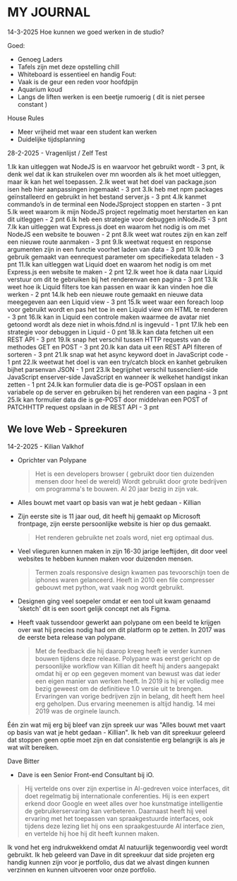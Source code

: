 # MY JOURNAL

14-3-2025
Hoe kunnen we goed werken in de studio?

Goed:
- Genoeg Laders
- Tafels zijn met deze opstelling chill
- Whiteboard is essentieel en handig
Fout:
- Vaak is de geur een reden voor hoofdpijn
- Aquarium koud 
- Langs de liften werken is een beetje rumoerig ( dit is niet persee constant )

House Rules
* Meer vrijheid met waar een student kan werken
* Duidelijke tijdsplanning

28-2-2025 - Vragenlijst / Zelf Test

1.Ik kan uitleggen wat NodeJS is en waarvoor het gebruikt wordt
    - 3 pnt, ik denk wel dat ik kan struikelen over mn woorden als ik het moet uitleggen, maar ik kan het wel toepassen.
2.Ik weet wat het doel van package.json isen heb hier aanpassingen ingemaakt
    - 3 pnt
3.Ik heb met npm packages geïnstalleerd en gebruikt in het bestand server.js
    - 3 pnt
4.Ik kanmet commando’s in de terminal een NodeJSproject stoppen en starten
    - 3 pnt
5.Ik weet waarom ik mijn NodeJS project regelmatig moet herstarten en kan dit uitleggen
    - 2 pnt
6.Ik heb een strategie voor debuggen inNodeJS
    - 3 pnt
7.Ik kan uitleggen wat Express.js doet en waarom het nodig is om met NodeJS een website te bouwen
    - 2 pnt
8.Ik weet wat routes zijn en kan zelf een nieuwe route aanmaken
    - 3 pnt
9.Ik weetwat request en response argumenten zijn in een functie voorhet laden van data
    - 3 pnt
10.Ik heb gebruik gemaakt van eenrequest parameter om specifiekedata teladen
    - 3 pnt
11.Ik kan uitleggen wat Liquid doet en waarom het nodig is om met Express.js een website te maken
    - 2 pnt
12.Ik weet hoe ik data naar Liquid verstuur om dit te gebruiken bij het renderenvan een pagina
    - 3 pnt
13.Ik weet hoe ik Liquid filters toe kan passen en waar ik kan vinden hoe die werken
    - 2 pnt
14.Ik heb een nieuwe route gemaakt en nieuwe data meegegeven aan een Liquid view
    - 3 pnt
15.Ik weet waar een foreach loop voor gebruikt wordt en pas het toe in een Liquid view om HTML te renderen
    - 3 pnt
16.Ik kan in Liquid een controle maken waarmee de avatar niet getoond wordt als deze niet in whois.fdnd.nl is ingevuld
    - 1 pnt
17.Ik heb een strategie voor debuggen in Liquid
    - 0 pnt
18.Ik kan data fetchen uit een REST API
    - 3 pnt
19.Ik snap het verschil tussen HTTP requests van de methodes GET en POST
    - 3 pnt
20.Ik kan data uit een REST API filteren of sorteren
    - 3 pnt
21.Ik snap wat het async keyword doet in JavaScript code
    - 1 pnt
22.Ik weetwat het doel is van een try/catch block en kanhet gebruiken bijhet parsenvan JSON
    - 1 pnt
23.Ik begrijphet verschil tussenclient-side JavaScript enserver-side JavaScript en wanneer ik welkehet handigst inkan zetten
    - 1 pnt
24.Ik kan formulier data die is ge-POST opslaan in een variabele op de server en gebruiken bij het renderen van een pagina
    - 3 pnt
25.Ik kan formulier data die is ge-POST door middelvan een POST of PATCHHTTP request opslaan in de REST API
    - 3 pnt

## We love Web - Spreekuren

14-2-2025 - Kilian Valkhof

- Oprichter van Polypane
    > Het is een developers browser ( gebruikt door tien duizenden mensen door heel de wereld)
    > Wordt gebruikt door grote bedrijven om programma's te bouwen.
    > Al 20 jaar bezig in zijn vak.

- Alles bouwt met vaart op basis van wat je hebt gedaan - Killian

- Zijn eerste site is 11 jaar oud, dit heeft hij gemaakt op Microsoft frontpage, zijn eerste persoonlijke website is hier op dus gemaakt.
    > Het renderen gebruikte net zoals word, niet erg optimaal dus.
    
- Veel vlieguren kunnen maken in zijn 16-30 jarige leeftijden, dit door veel websites te hebben kunnen maken voor duizenden mensen.
    > Termen zoals responsive design kwamen pas tevoorschijn toen de iphones waren gelanceerd.
    > Heeft in 2010 een file compresser gebouwt met python, wat vaak nog wordt gebruikt.

- Designen ging veel soepeler omdat er een tool uit kwam genaamd 'sketch' dit is een soort gelijk concept net als Figma.

- Heeft vaak tussendoor gewerkt aan polypane om een beeld te krijgen over wat hij precies nodig had om dit platform op te zetten. In 2017 was de eerste beta release van polypane.
    > Met de feedback die hij daarop kreeg heeft ie verder kunnen bouwen tijdens deze release.
    > Polypane was eerst gericht op de persoonlijke workflow van Killian dit heeft hij anders aangepakt omdat hij er op een gegeven moment van bewust was dat ieder een eigen manier van werken heeft.
    > In 2019 is hij er volledig mee bezig geweest om de definitieve 1.0 versie uit te brengen. 
    > Ervaringen van vorige bedrijven zijn in belang, dit heeft hem heel erg geholpen. Dus ervaring meenemen is altijd handig.
    > 14 mei 2019 was de orginele launch.
    
Één zin wat mij erg bij bleef van zijn spreek uur was "Alles bouwt met vaart op basis van wat je hebt gedaan - Killian". Ik heb van dit spreekuur geleerd dat stoppen geen optie moet zijn en dat consistentie erg belangrijk is als je wat wilt bereiken.
    

Dave Bitter

- Dave is een Senior Front-end Consultant bij iO. 
> Hij vertelde ons over zijn expertise in AI-gedreven voice interfaces, dit doet regelmatig bij internationale conferenties. Hij is een expert erkend door Google en weet alles over hoe kunstmatige intelligentie de   gebruikerservaring kan verbeteren. Daarnaast heeft hij veel ervaring met het toepassen van spraakgestuurde interfaces, ook tijdens deze lezing liet hij ons een spraakgestuurde AI interface zien, en vertelde hij hoe hij dit heeft kunnen maken.

Ik vond het erg indrukwekkend omdat AI natuurlijk tegenwoordig veel wordt gebruikt. Ik heb geleerd van Dave in dit spreekuur dat side projeten erg handig kunnen zijn voor je portfolio, dus dat we alvast dingen kunnen verzinnen en kunnen uitvoeren voor onze portfolio.

